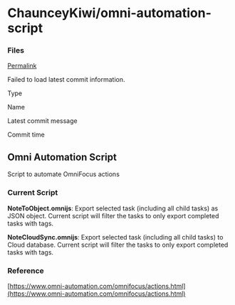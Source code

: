 # ChaunceyKiwi/omni-automation-script

### Files <a id="files"></a>

 [Permalink](tree/chaunceykiwi-omni-automation-script.md)

 Failed to load latest commit information.

Type

Name

Latest commit message

Commit time

## Omni Automation Script

Script to automate OmniFocus actions

### Current Script

**NoteToObject.omnijs**: Export selected task \(including all child tasks\) as JSON object. Current script will filter the tasks to only export completed tasks with tags.

**NoteCloudSync.omnijs**: Export selected task \(including all child tasks\) to Cloud database. Current script will filter the tasks to only export completed tasks with tags.

### Reference

[https://www.omni-automation.com/omnifocus/actions.html](https://www.omni-automation.com/omnifocus/actions.html)

